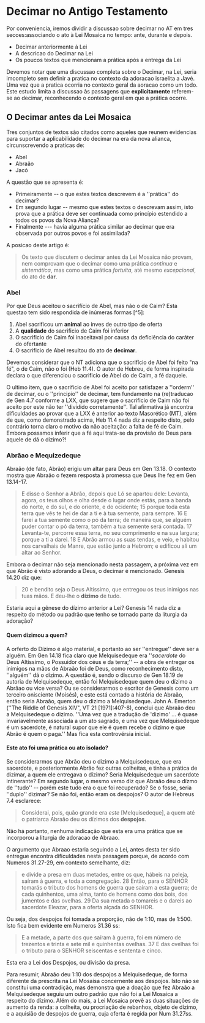 # Decimar no Antigo Testamento #

Por conveniencia, iremos dividir a discussao sobre decimar no AT em tres secoes:associando o ato à Lei Mosaica no tempo: ante, durante e depois.

* Decimar anteriormente à Lei 
* A descricao do Decimar na Lei 
* Os poucos textos que mencionam a prática após a entrega da Lei

Devemos notar que uma discussao completa sobre o Decimar, na Lei, seria imcompleto sem definir a pratica no contexto da adoracao israelita a Javé.  Uma vez que a pratica ocorria no contexto geral da aoracao como um todo.  Este estudo limita a discussao às passagens que **explicitamente** referem-se ao decimar, reconhecendo o contexto geral em que a prática ocorre.

## O Decimar antes da Lei Mosaica ##

Tres conjuntos de textos são citados como aqueles que reunem evidencias para suportar a aplicabilidade do decimar na era da nova alianca, circunscrevendo a praticas de:

* Abel
* Abraão
* Jacó

A questão que se apresenta é:

* Primeiramente -- o que estes textos descrevem é a ''prática'' do decimar?
* Em segundo lugar -- mesmo que estes textos o descrevam assim, isto prova que a prática deve ser continuada como princípio estendido a todos os povos da Nova Aliança?
* Finalmente --- havia alguma prática similar ao decimar que era observada por outros povos e foi assimilada?  

A posicao deste artigo é:

> Os texto que discutem o decimar antes da Lei Mosaica não provam, nem comprovam que o decimar como uma prática *continua* e *sistemática*, mas como uma prática *fortuita*, até mesmo *excepcional*, do ato de **dar**.

### Abel ###

Por que Deus aceitou o sacrifício de Abel, mas não o de Caim? Esta questao tem sido respondida de inúmeras formas [^5]: 

1. Abel sacrificou um **animal** ao inves de outro tipo de oferta
1. A **qualidade** do sacrificio de Caim foi inferior
1. O sacrificio de Caim foi inaceitaval por causa da deficiência do caráter do ofertante
1. O sacrificio de Abel resultou do ato de **decimar**.

Devemos considerar que o NT adiciona que o sacrifício de Abel foi feito "na fé", o de Caim, não o foi (Heb 11.4).  O autor de Hebreu, de forma inspirada declara o que diferenciou o sacrificio de Abel do de Caim, a fé daquele.

O ultimo item, que o sacrificio de Abel foi aceito por satisfazer a ''orderm'' de decimar, ou o ''principio'' de decimar, tem fundamento na (re)traducao de Gen 4.7 conforme a LXX, que sugere que o sacrificio de Caim não foi aceito por este não ter ''dividido corretamente''.  Tal afirmativa já encontra dificuldades ao provar que a LXX é anterior ao texto Masorético (MT), além de que, como demonstrado acima, Heb 11.4 nada diz a respeito disto, pelo contrário torna claro o motivo da não aceitação:  a falta de fé de Caim.  Embora possamos inferir que a fé aqui trata-se da provisão de Deus para aquele de dá o dízimo?! 

### Abrãao e Mequizedeque ###

Abraão (de fato, Abrão) erigiu um altar para Deus em Gen 13.18.  O contexto mostra que Abraão o fezem resposta à promessa que Deus lhe fez em Gen 13.14-17.

> E disse o Senhor a Abrão, depois que Ló se apartou dele: Levanta, agora, os teus olhos e olha desde o lugar onde estás, para a banda do norte, e do sul, e do oriente, e do ocidente; 15 porque toda esta terra que vês te hei de dar a ti e à tua semente, para sempre. 16 E farei a tua semente como o pó da terra; de maneira que, se alguém puder contar o pó da terra, também a tua semente será contada. 17 Levanta-te, percorre essa terra, no seu comprimento e na sua largura; porque a ti a darei. 18 E Abrão armou as suas tendas, e veio, e habitou nos carvalhais de Manre, que estão junto a Hebrom; e edificou ali um altar ao Senhor.

Embora o decimar não seja mencionado nesta passagem, a próxima vez em que Abrão é visto adorando a Deus, o decimar é mencionado.  Genesis 14.20 diz que: 

> 20 e bendito seja o Deus Altíssimo, que entregou os teus inimigos nas tuas mãos. E deu-lhe o **dízimo** de tudo.

Estaria aqui a gênese do dízimo anterior a Lei?  Genesis 14 nada diz a respeito do método ou padrão que tenho se tornado parte da liturgia da adoração?

#### Quem dizimou a quem? ####

A orferto do Dízimo é algo material, e portanto ao ser ''entregue'' deve ser a alguém.  Em Gen 14.18 fica claro que Melquisedeque era ''_sacerdote_ do Deus Altíssimo, o Possuidor dos céus e da terra;'' -- a obra de entregar os inimigos na mãos de Abraão foi de Deus, como reconhecimento disto, ''alguém'' dá o dízimo.  A questão é, sendo o discurso de Gen 18.19 de autoria de Melquisedeque, então foi Melquisedeque quem deu o dízimo a Abrãao ou vice versa?  Ou se considerarmos o escritor de Genesis como um terceiro onisciente (Moisés), e este está contado a história de Abraão, então seria Abraão, quem deu o dizimo a Melquisedeque.  John A. Emerton (''The Riddle of Genesis XIV", VT 21 [1971]:407-8), conclui que Abraão deu a Melquisedeque o dizimo.  ''Uma vez que a tradução de 'dizimo' ... é quase invariavelmente associada a um ato sagrado, e uma vez que Melquisedeque é um sacerdote, é natural supor que ele é quem recebe o dízimo e que Abrão é quem o paga.''  Mas fica esta controvérsia inicial.

#### Este ato foi uma prática ou ato isolado? ####

Se considerarmos que Abrão deu o dizimo a Melquisedeque, que era sacerdote, e posteriormente Abrão fez outras colheitas, e tinha a prática de dizimar, a quem ele entregava o dízimo?  Seria Melquisedeque um sacerdote intinerante?  Em segundo lugar, o mesmo verso diz que Abraão deu o dízmo de ''tudo'' -- porém este tudo era o que foi recuperado?  Se o fosse, seria ''duplo'' dizimar?  Se não foi, então eram os despojos? O autor de Hebreus 7.4 esclarece:

> Considerai, pois, quão grande era _este_ [Melquisedeque], a quem até o patriarca Abraão deu os dízimos dos **despojos**.

Não há portanto, nenhuma indicação que esta era uma prática que se incorporou a liturgia de adoracao de Abraao.  

O argumento que Abraao estaria seguindo a Lei, antes desta ter sido entregue encontra dificuldades nesta passagem porque, de acordo com Numeros 31.27-29, em contexto semelhante, diz:

> e divide a presa em duas metades, entre os que, hábeis na peleja, saíram à guerra, e toda a congregação.  28 Então, para o SENHOR tomarás o tributo dos homens de guerra que saíram a esta guerra;  de cada quinhentos, uma alma, tanto de homens como dos bois, dos jumentos e das ovelhas. 29 Da sua metada o tomareis e o dareis ao sacerdote Eleazar, para a oferta alçada do SENHOR.

Ou seja, dos despojos foi tomada a proporção, não de 1:10, mas de 1:500.  Isto fica bem evidente em Numeros 31.36 ss:

> E a metade, a parte dos que saíram à guerra, foi em número de trezentos e trinta e sete mil e quinhentas ovelhas. 37 E das ovelhas foi o tributo para o SENHOR seiscentas e sententa e cinco.

Esta era a Lei dos Despojos, ou divisão da presa.

Para resumir, Abraão deu 1:10 dos despojos a Melquisedeque, de forma diferente da prescrita na Lei Mosaisa concernente aos despojos.  Isto não se constitui uma contradição, mas demonstra que a doação que fez Abraão a Melquisedeque seguiu um outro padrão que não foi a Lei Mosaica a respeito do dízimo.  Além do mais, a Lei Mosaica prevê as duas situações de aumento da renda:  a colheita, ou procriação de rebanhos, objeto de dízimo, e a aquisião de despojos de guerra, cuja oferta é regida por Num 31.27ss.






